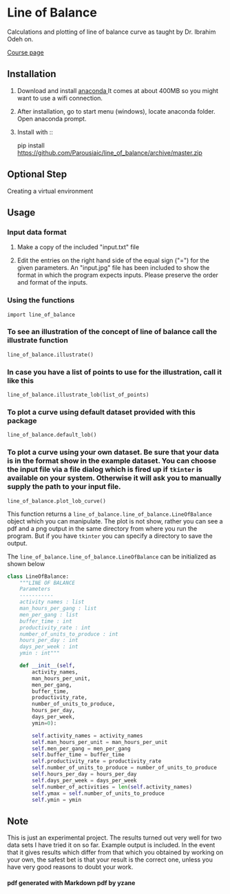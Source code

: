 # Line of Balance

Calculations and plotting of line of balance curve as taught by Dr. Ibrahim Odeh on.

[Course page](https://www.coursera.org/learn/construction-scheduling/home/welcome)


## Installation

1. Download and install [anaconda ](https://www.continuum.io/downloads) It comes at about 400MB so you might want to use a wifi connection.

1. After installation, go to start menu (windows), locate anaconda folder. Open anaconda prompt.

1. Install with ::

    pip install https://github.com/Parousiaic/line_of_balance/archive/master.zip
    
    
## Optional Step

Creating a virtual environment

## Usage

### Input data format

1. Make a copy of the included "input.txt" file

1. Edit the entries on the right hand side of the equal sign ("=") for the given parameters. An "input.jpg" file has been included to show the format in which the program expects inputs. Please preserve the order and format of the inputs.

### Using the functions
    import line_of_balance

### To see an illustration of the concept of line of balance call the illustrate function
    line_of_balance.illustrate()

### In case you have a list of points to use for the illustration, call it like this
    line_of_balance.illustrate_lob(list_of_points)

### To plot a curve using default dataset provided with this package
    line_of_balance.default_lob()

### To plot a curve using your own dataset. Be sure that your data is in the format show in the example dataset. You can choose the input file via a file dialog which is fired up if `tkinter` is available on your system. Otherwise it will ask you to manually supply the path to your input file.
    line_of_balance.plot_lob_curve()

This function returns a `line_of_balance.line_of_balance.LineOfBalance` object which you can manipulate. The plot is not show, rather you can see a pdf and a png output in the same directory from where you run the program. But if you have `tkinter` you can specify a directory to save the output.

The `line_of_balance.line_of_balance.LineOfBalance` can be initialized as shown below

```python
class LineOfBalance:
    """LINE OF BALANCE
    Parameters
    -----------
    activity names : list
    man_hours_per_gang : list
    men_per_gang : list
    buffer_time : int
    productivity_rate : int
    number_of_units_to_produce : int
    hours_per_day : int
    days_per_week : int
    ymin : int"""

    def __init__(self,
        activity_names,
        man_hours_per_unit,
        men_per_gang,
        buffer_time,
        productivity_rate,
        number_of_units_to_produce,
        hours_per_day,
        days_per_week,
        ymin=0):

        self.activity_names = activity_names
        self.man_hours_per_unit = man_hours_per_unit
        self.men_per_gang = men_per_gang
        self.buffer_time = buffer_time
        self.productivity_rate = productivity_rate
        self.number_of_units_to_produce = number_of_units_to_produce
        self.hours_per_day = hours_per_day
        self.days_per_week = days_per_week
        self.number_of_activities = len(self.activity_names)
        self.ymax = self.number_of_units_to_produce
        self.ymin = ymin
```
## Note

This is just an experimental project. The results turned out very well for two data sets I have tried it on so far. Example output is included.
In the event that it gives results which differ from that which you obtained by working on your own, the safest bet is that your result is the correct one, unless you have very good reasons to doubt your work.


#### pdf generated with Markdown pdf by yzane